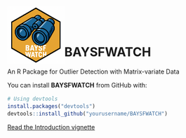 <img src="man/figures/logo.png" width="130" align="left" />

<br><br>

# BAYSFWATCH
An R Package for Outlier Detection with Matrix-variate Data

You can install **BAYSFWATCH** from GitHub with:

```r
# Using devtools
install.packages("devtools")
devtools::install_github("yourusername/BAYSFWATCH")
```

[Read the Introduction vignette](vignettes/introduction.Rmd)
